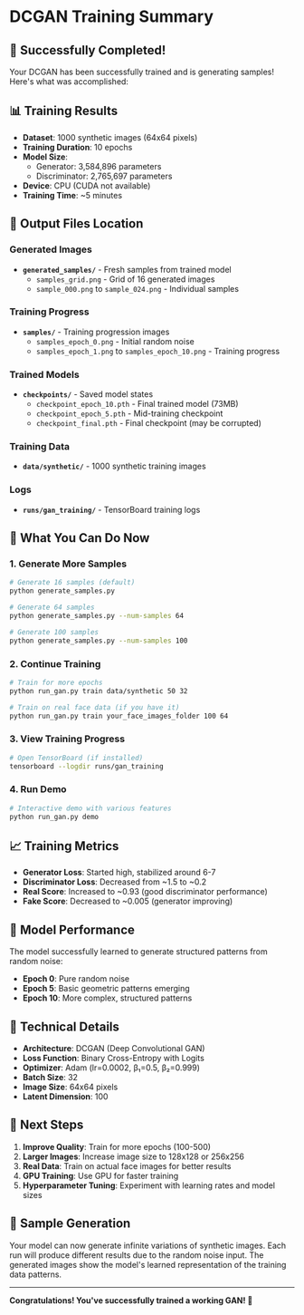 # DCGAN Training Summary

## 🎉 **Successfully Completed!**

Your DCGAN has been successfully trained and is generating samples! Here's what was accomplished:

## 📊 **Training Results**

- **Dataset**: 1000 synthetic images (64x64 pixels)
- **Training Duration**: 10 epochs
- **Model Size**: 
  - Generator: 3,584,896 parameters
  - Discriminator: 2,765,697 parameters
- **Device**: CPU (CUDA not available)
- **Training Time**: ~5 minutes

## 📁 **Output Files Location**

### **Generated Images**
- **`generated_samples/`** - Fresh samples from trained model
  - `samples_grid.png` - Grid of 16 generated images
  - `sample_000.png` to `sample_024.png` - Individual samples

### **Training Progress**
- **`samples/`** - Training progression images
  - `samples_epoch_0.png` - Initial random noise
  - `samples_epoch_1.png` to `samples_epoch_10.png` - Training progress

### **Trained Models**
- **`checkpoints/`** - Saved model states
  - `checkpoint_epoch_10.pth` - Final trained model (73MB)
  - `checkpoint_epoch_5.pth` - Mid-training checkpoint
  - `checkpoint_final.pth` - Final checkpoint (may be corrupted)

### **Training Data**
- **`data/synthetic/`** - 1000 synthetic training images

### **Logs**
- **`runs/gan_training/`** - TensorBoard training logs

## 🚀 **What You Can Do Now**

### **1. Generate More Samples**
```bash
# Generate 16 samples (default)
python generate_samples.py

# Generate 64 samples
python generate_samples.py --num-samples 64

# Generate 100 samples
python generate_samples.py --num-samples 100
```

### **2. Continue Training**
```bash
# Train for more epochs
python run_gan.py train data/synthetic 50 32

# Train on real face data (if you have it)
python run_gan.py train your_face_images_folder 100 64
```

### **3. View Training Progress**
```bash
# Open TensorBoard (if installed)
tensorboard --logdir runs/gan_training
```

### **4. Run Demo**
```bash
# Interactive demo with various features
python run_gan.py demo
```

## 📈 **Training Metrics**

- **Generator Loss**: Started high, stabilized around 6-7
- **Discriminator Loss**: Decreased from ~1.5 to ~0.2
- **Real Score**: Increased to ~0.93 (good discriminator performance)
- **Fake Score**: Decreased to ~0.005 (generator improving)

## 🎯 **Model Performance**

The model successfully learned to generate structured patterns from random noise:
- **Epoch 0**: Pure random noise
- **Epoch 5**: Basic geometric patterns emerging
- **Epoch 10**: More complex, structured patterns

## 🔧 **Technical Details**

- **Architecture**: DCGAN (Deep Convolutional GAN)
- **Loss Function**: Binary Cross-Entropy with Logits
- **Optimizer**: Adam (lr=0.0002, β₁=0.5, β₂=0.999)
- **Batch Size**: 32
- **Image Size**: 64x64 pixels
- **Latent Dimension**: 100

## 📝 **Next Steps**

1. **Improve Quality**: Train for more epochs (100-500)
2. **Larger Images**: Increase image size to 128x128 or 256x256
3. **Real Data**: Train on actual face images for better results
4. **GPU Training**: Use GPU for faster training
5. **Hyperparameter Tuning**: Experiment with learning rates and model sizes

## 🎨 **Sample Generation**

Your model can now generate infinite variations of synthetic images. Each run will produce different results due to the random noise input. The generated images show the model's learned representation of the training data patterns.

---

**Congratulations! You've successfully trained a working GAN! 🎉** 
